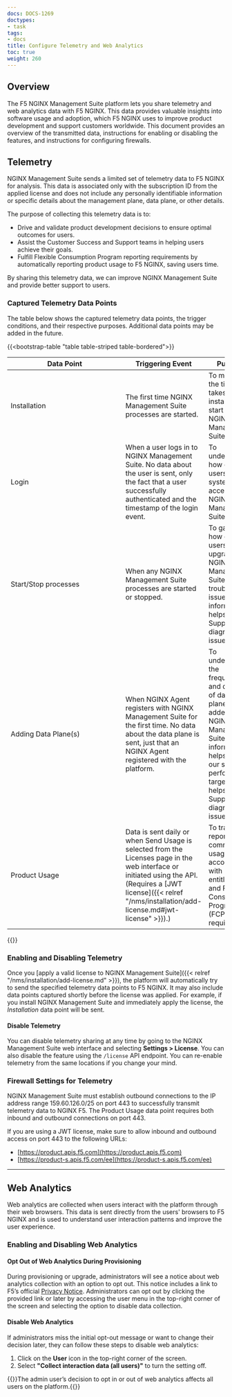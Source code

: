 ```yaml
---
docs: DOCS-1269
doctypes:
- task
tags:
- docs
title: Configure Telemetry and Web Analytics
toc: true
weight: 260
---
```


## Overview

The F5 NGINX Management Suite platform lets you share telemetry and web analytics data with F5 NGINX. This data provides valuable insights into software usage and adoption, which F5 NGINX uses to improve product development and support customers worldwide. This document provides an overview of the transmitted data, instructions for enabling or disabling the features, and instructions for configuring firewalls.

## Telemetry

NGINX Management Suite sends a limited set of telemetry data to F5 NGINX for analysis. This data is associated only with the subscription ID from the applied license and does not include any personally identifiable information or specific details about the management plane, data plane, or other details.

The purpose of collecting this telemetry data is to:

- Drive and validate product development decisions to ensure optimal outcomes for users.
- Assist the Customer Success and Support teams in helping users achieve their goals.
- Fulfill Flexible Consumption Program reporting requirements by automatically reporting product usage to F5 NGINX, saving users time.

By sharing this telemetry data, we can improve NGINX Management Suite and provide better support to users.

### Captured Telemetry Data Points

The table below shows the captured telemetry data points, the trigger conditions, and their respective purposes. Additional data points may be added in the future.

{{<bootstrap-table "table table-striped table-bordered">}}

| <div style="width:250px">Data Point</div>            | Triggering Event                            | Purpose |
|--------------------------|------------------------------------|-------|
| Installation | The first time NGINX Management Suite processes are started. | To measure the time it takes to install and start using NGINX Management Suite. |
| Login | When a user logs in to NGINX Management Suite. No data about the user is sent, only the fact that a user successfully authenticated and the timestamp of the login event. | To understand how often users or systems access NGINX Management Suite. |
| Start/Stop processes | When any NGINX Management Suite processes are started or stopped. | To gauge how often users upgrade NGINX Management Suite or troubleshoot issues. This information helps F5 Support diagnose issues. |
| Adding Data Plane(s)      | When NGINX Agent registers with NGINX Management Suite for the first time. No data about the data plane is sent, just that an NGINX Agent registered with the platform. | To understand the frequency and quantity of data planes being added to NGINX Management Suite. This information helps inform our scale and performance targets and helps F5 Support diagnose issues. |
| Product Usage | Data is sent daily or when Send Usage is selected from the Licenses page in the web interface or initiated using the API. (Requires a [JWT license]({{< relref "/nms/installation/add-license.md#jwt-license" >}}).) | To track and report commercial usage in accordance with entitlement and Flexible Consumption Program (FCP) requirements. |

{{</bootstrap-table>}}

### Enabling and Disabling Telemetry

Once you [apply a valid license to NGINX Management Suite]({{< relref "/nms/installation/add-license.md" >}}), the platform will automatically try to send the specified telemetry data points to F5 NGINX. It may also include data points captured shortly before the license was applied. For example, if you install NGINX Management Suite and immediately apply the license, the *Installation* data point will be sent.

#### Disable Telemetry

You can disable telemetry sharing at any time by going to the NGINX Management Suite web interface and selecting **Settings > License**. You can also disable the feature using the `/license` API endpoint. You can re-enable telemetry from the same locations if you change your mind.

### Firewall Settings for Telemetry

NGINX Management Suite must establish outbound connections to the IP address range 159.60.126.0/25 on port 443 to successfully transmit telemetry data to NGINX F5. The Product Usage data point requires both inbound and outbound connections on port 443.

If you are using a JWT license, make sure to allow inbound and outbound access on port 443 to the following URLs:

- [https://product.apis.f5.com](https://product.apis.f5.com)
- [https://product-s.apis.f5.com/ee](https://product-s.apis.f5.com/ee)

---

## Web Analytics

Web analytics are collected when users interact with the platform through their web browsers. This data is sent directly from the users' browsers to F5 NGINX and is used to understand user interaction patterns and improve the user experience.

### Enabling and Disabling Web Analytics

#### Opt Out of Web Analytics During Provisioning

During provisioning or upgrade, administrators will see a notice about web analytics collection with an option to opt out. This notice includes a link to F5’s official [Privacy Notice](https://www.f5.com/company/policies/privacy-notice). Administrators can opt out by clicking the provided link or later by accessing the user menu in the top-right corner of the screen and selecting the option to disable data collection.

#### Disable Web Analytics

If administrators miss the initial opt-out message or want to change their decision later, they can follow these steps to disable web analytics:

1. Click on the **User** icon in the top-right corner of the screen.
2. Select **"Collect interaction data (all users)"** to turn the setting off.

{{<note>}}The admin user’s decision to opt in or out of web analytics affects all users on the platform.{{</note>}}